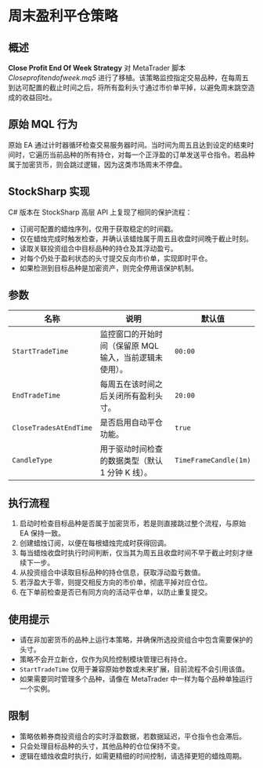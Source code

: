 # 周末盈利平仓策略

## 概述
**Close Profit End Of Week Strategy** 对 MetaTrader 脚本 *Closeprofitendofweek.mq5* 进行了移植。该策略监控指定交易品种，在每周五到达可配置的截止时间之后，将所有盈利头寸通过市价单平掉，以避免周末跳空造成的收益回吐。

## 原始 MQL 行为
原始 EA 通过计时器循环检查交易服务器时间。当时间为周五且达到设定的结束时间时，它遍历当前品种的所有持仓，对每一个正浮盈的订单发送平仓指令。若品种属于加密货币，则会跳过逻辑，因为这类市场周末不停盘。

## StockSharp 实现
C# 版本在 StockSharp 高层 API 上复现了相同的保护流程：
- 订阅可配置的蜡烛序列，仅用于获取稳定的时间戳。
- 仅在蜡烛完成时触发检查，并确认该蜡烛属于周五且收盘时间晚于截止时刻。
- 读取关联投资组合中目标品种的持仓及其浮动盈亏。
- 对每个仍处于盈利状态的头寸提交反向市价单，实现即时平仓。
- 如果检测到目标品种是加密资产，则完全停用该保护机制。

## 参数
| 名称 | 说明 | 默认值 |
| ---- | ---- | ------ |
| `StartTradeTime` | 监控窗口的开始时间（保留原 MQL 输入，当前逻辑未使用）。 | `00:00` |
| `EndTradeTime` | 每周五在该时间之后关闭所有盈利头寸。 | `20:00` |
| `CloseTradesAtEndTime` | 是否启用自动平仓功能。 | `true` |
| `CandleType` | 用于驱动时间检查的数据类型（默认 1 分钟 K 线）。 | `TimeFrameCandle(1m)` |

## 执行流程
1. 启动时检查目标品种是否属于加密货币，若是则直接跳过整个流程，与原始 EA 保持一致。
2. 创建蜡烛订阅，以便在每根蜡烛完成时获得回调。
3. 每当蜡烛收盘时执行时间判断，仅当其为周五且收盘时间不早于截止时刻才继续下一步。
4. 从投资组合中读取目标品种的持仓信息，获取浮动盈亏数值。
5. 若浮盈大于零，则提交相反方向的市价单，彻底平掉对应仓位。
6. 在下单前检查是否已有同方向的活动平仓单，以防止重复提交。

## 使用提示
- 请在非加密货币的品种上运行本策略，并确保所选投资组合中包含需要保护的头寸。
- 策略不会开立新仓，仅作为风险控制模块管理已有持仓。
- `StartTradeTime` 仅用于兼容原始参数或未来扩展，目前流程不会引用该值。
- 如果需要同时管理多个品种，请像在 MetaTrader 中一样为每个品种单独运行一个实例。

## 限制
- 策略依赖券商投资组合的实时浮盈数据，若数据延迟，平仓指令也会滞后。
- 只会处理目标品种的头寸，其他品种的仓位保持不变。
- 逻辑在蜡烛收盘时执行，如需更精细的时间控制，请选择更短的蜡烛周期。
